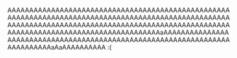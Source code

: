 AAAAAAAAAAAAAAAAAAAAAAAAAAAAAAAAAAAAAAAAAAAAAAAAAAAAAAAAAAAAAAAAAAAAAAAAAAAAAAAAAAAAAAAAAAAAAAAAAAAAAAAAAAAAAAAAAAAAAAAAAAAAAAAAAAAAAAAAAAAAAAAAAAAAAAAAAAAAAAAAAAAAAAAAAAAAAAAAAAAAAAAAAAAAaAAAAAAAAAAAAAAAAAAAAAAAAAAAAAAAAAAAAAAAAAAAAAAAAAAAAAAAAAAAAAAAAAAAAAAAAAAAAaAaAAAAAAAAAA
:(
